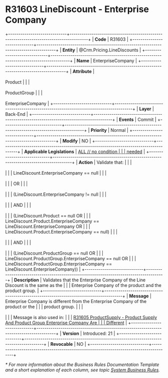 ﻿---
erp.type: business-rule
erp.entity: Crm.Pricing.LineDiscounts
---

# R31603 LineDiscount - Enterprise Company
+-----------------------------+---------------------------------------------------------------------------------------+
| **Code**                    | R31603                                                                                |
+-----------------------------+---------------------------------------------------------------------------------------+
| **Entity**                  | @Crm.Pricing.LineDiscounts                                                            |
+-----------------------------+---------------------------------------------------------------------------------------+
| **Name**                    | EnterpriseCompany                                                                     |
+-----------------------------+---------------------------------------------------------------------------------------+
| **Attribute**               | <br/><br/>Product                                                                     |
|                             | <br/><br/>ProductGroup                                                                |
|                             | <br/><br/>EnterpriseCompany                                                           |
+-----------------------------+---------------------------------------------------------------------------------------+
| **Layer**                   | Back-End                                                                              |
+-----------------------------+---------------------------------------------------------------------------------------+
| **Events**                  | Commit                                                                                |
+-----------------------------+---------------------------------------------------------------------------------------+
| **Priority**                | Normal                                                                                |
+-----------------------------+---------------------------------------------------------------------------------------+
| **Modify**                  | NO                                                                                    |
+-----------------------------+---------------------------------------------------------------------------------------+
| **Applicable Legislations** | [ALL // no condition                                                                  |
|                             | needed](xref:applicable-legislations)                                                 |
+-----------------------------+---------------------------------------------------------------------------------------+
| **Action**                  | Validate that:                                                                        |
|                             | <br/><br/>                                                                            |
|                             | LineDiscount.EnterpriseCompany == null                                                |
|                             | <br/><br/>                                                                            |
|                             | OR                                                                                    |
|                             | <br/><br/>                                                                            |
|                             | (LineDiscount.EnterpriseCompany != null                                               |
|                             | <br/><br/>                                                                            |
|                             | AND                                                                                   |
|                             | <br/><br/>                                                                            |
|                             | (LineDiscount.Product == null OR                                                      |
|                             | LineDiscount.Product.EnterpriseCompany == LineDiscount.EnterpriseCompany OR           |
|                             | LineDiscount.Product.EnterpriseCompany == null)                                       |
|                             | <br/><br/>                                                                            |
|                             | AND                                                                                   |
|                             | <br/><br/>                                                                            |
|                             | (LineDiscount.ProductGroup == null OR                                                 |
|                             | LineDiscount.ProductGroup.EnterpriseCompany == null OR                                |
|                             | LineDiscount.ProductGroup.EnterpriseCompany == LineDiscount.EnterpriseCompany))       |
+-----------------------------+---------------------------------------------------------------------------------------+
| **Description**             | Validates that the Enterprise Company of the Line Discount is the same as the         |
|                             | Enterprise Company of the product and the product group.                              |
+-----------------------------+---------------------------------------------------------------------------------------+
| **Message**                 | Enterprise Company is different from the Enterprise Company оf the product or the     |
|                             | product group.                                                                        |
|                             | <br/><br/>                                                                            |
|                             | Message is also used in:                                                              |
|                             | [R31605 ProductSupply - Product Supply And Product Group Enterprise Company Are       |
|                             | Different](R31605.md)                                                                 |
+-----------------------------+---------------------------------------------------------------------------------------+
| **Version**                 | Introduced: 21                                                                        |
+-----------------------------+---------------------------------------------------------------------------------------+
| **Revocable**               | NO                                                                                    |
+-----------------------------+---------------------------------------------------------------------------------------+

*\* For more information about the Business Rules Documentation Template and a short explanation of each column, see
topic [System Business Rules](../templates/template-description-system-business-rules.md).*
